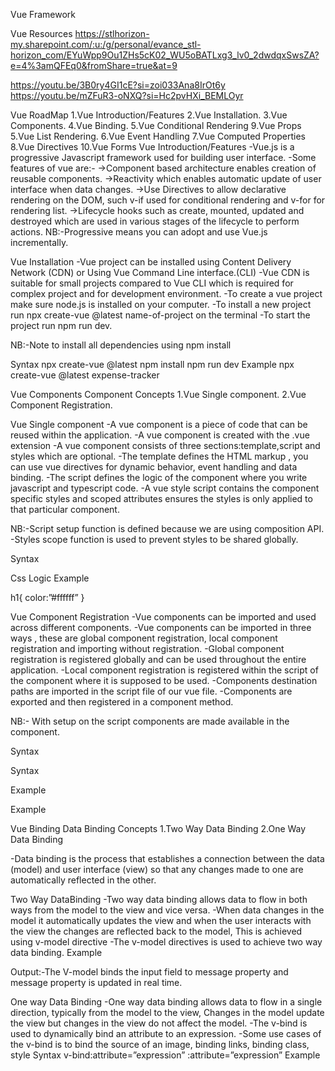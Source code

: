 Vue Framework

Vue Resources
https://stlhorizon-my.sharepoint.com/:u:/g/personal/evance_stl-horizon_com/EYuWpp9Ou1ZHs5cK02_WU5oBATLxg3_lv0_2dwdqxSwsZA?e=4%3amQFEq0&fromShare=true&at=9

https://youtu.be/3B0ry4GI1cE?si=zoi033Ana8IrOt6y
https://youtu.be/mZFuR3-oNXQ?si=Hc2pvHXi_BEMLOyr

Vue RoadMap
1.Vue Introduction/Features
2.Vue Installation.
3.Vue Components.
4.Vue Binding.
5.Vue Conditional Rendering
9.Vue Props
5.Vue List Rendering.
6.Vue Event Handling
7.Vue Computed Properties
8.Vue Directives
10.Vue Forms
Vue Introduction/Features
-Vue.js is a progressive Javascript framework used for building user interface.
-Some features of vue are:-
->Component based architecture enables creation of reusable components.
->Reactivity which enables automatic update of user interface when data changes.
->Use Directives to allow declarative rendering on the DOM, such v-if used for conditional rendering and v-for for rendering list.
->Lifecycle hooks such as create, mounted, updated and destroyed which are used in various stages of the lifecycle to perform actions.
NB:-Progressive means you can adopt and use Vue.js incrementally.

Vue Installation
-Vue project can be installed using Content Delivery Network (CDN) or Using Vue Command Line interface.(CLI)
-Vue CDN is suitable for small projects compared to Vue CLI which is required for complex project and for development environment.
-To create a vue project make sure node.js is installed on your computer.
-To install a new project run npx create-vue @latest name-of-project on the terminal
-To start the project run npm run dev.

NB:-Note to install all dependencies using npm install

Syntax
npx create-vue @latest <Project name>
npm install
npm run dev
Example
npx create-vue @latest expense-tracker



Vue Components
Component Concepts
1.Vue Single component.
2.Vue Component Registration.

 Vue Single component
-A vue component is a  piece of code that can be reused within the application.
-A vue component is created with the .vue extension
-A vue component consists of three sections:template,script and styles which are optional.
-The template defines the HTML markup , you can use vue directives for dynamic behavior, event handling and data binding.
-The script defines the logic of the component where you write javascript and typescript code.
-A vue style script contains the component specific styles and scoped attributes ensures the styles is only applied to that particular component.

NB:-Script setup function is defined because we are using composition API.
      -Styles scope function is used to prevent styles to be shared globally.

Syntax
<template>HTML Markup</template>
<script setup> Javascript Logic </script>
<styles>Css Logic</styles>
Example
<template> <h1>{{vueApp}}</h1> </template>
<script setup>const vueApp = ref(“Hello Vue”)</script>
<styles> h1{ color:”#ffffff” } </styles>

Vue Component Registration
-Vue components can be imported and used across different components.
-Vue components can be imported in three ways , these are global component registration, local component registration and importing without registration.
-Global component registration is registered globally and can be used throughout the entire application.
-Local component registration is registered within the script of the component where it is supposed to be used.
-Components destination paths are imported in the script file of our vue file.
-Components are exported and then registered in a component method.

NB:- With setup on the script components are made available in the component.

Syntax
<template><myImportedComponent /></template>
<script setup>
import MyImportedComponent from ‘./components/MyImportedComponent’;
</script>

Syntax
<template><myImportedComponent /></template>
<script>
import MyImportedComponent from ‘./components/MyImportedComponent’;
export default{
      components:{MyImportedComponent, }
}
</script>

Example
<template><Header /></template>
<script setup>
import Header from ‘./components/Header’;
</script>

Example
<template><Header /></template>
<script>
import Header from ‘./components/Header’;
export default{
      components:{Header, }}
</script>


Vue Binding
Data Binding Concepts
1.Two Way Data Binding
2.One Way Data Binding

-Data binding is the process that establishes a connection between the data (model) and user interface (view) so that any changes made to one are automatically reflected in the other.

Two Way DataBinding
-Two way data binding allows data to flow in both ways from the model to the view and vice versa.
-When data changes in the model it automatically updates the view and when the user interacts with the view the changes are reflected back to the model, This is achieved using v-model directive
-The v-model directives is used to achieve two way data binding.
Example
<template>
<input v-model=”data” value=”data”/>
<span>{{data}}<span/>
</template>
<script>
  const data = ref(“”)
</script>
Output:-The V-model binds the  input field to message property and message property is updated in real time.

One way Data Binding
-One way data binding allows data to flow in a single direction, typically from the model to the view, Changes in the model update the view but changes in the view do not affect the model.
-The v-bind is used to dynamically bind an attribute to an expression.
-Some use cases of the v-bind is to bind the source of an image, binding links, binding class, style
Syntax
 v-bind:attribute=”expression”
 :attribute=”expression”
Example
<script>
    const image= “src/assets/images/photo.jpg”
    const alt = “Photo of a person”
    const link = “www.url.com”
</script>
<template>
      <img :src=”image” :alt=”alt” />
      <a :href=”link”/>
<template/>
Output:-v-bind binds the html attributes and when the expression changes the attribute is updated
Vue Conditional Rendering
-Conditional rendering in vue refers to the ability to conditionally show or hide elements in the user interface based on certain conditions.
-Vue directives such as v-if , v-else , v-else-if and v-show are used to achieve this.
-Vue v-if directive conditionally renders a condition if it's true.
-Vue v-else directive conditionally renders a condition if it's false.
-Vue v-else-if directive is used to check multiple conditions .
-Vue v-show conditionally renders an element but only toggles the visibility of an element without affecting its presence in the DOM.

NB:- v-if, v-else , v-else-if removes elements from the DOM.
       -v-show toggles element on the DOM without affecting its presence in the DOM.

Syntax
<HtmlElement v-if=”true-condition” > <HtmlElement />
<HtmlElement v-else-if=”false-condition” > <HtmlElement />
<HtmlElement v-else > <HtmlElement />

Example
<template>
       <h1 v-if=”showHeader”>Welcome to vue conditional rendering</h1>
       <p v-else=”showParagraph”>This paragraph is conditionally using v-else</p>
      <button @click=”handleHeader”>Toggle Header</button>
      <button @click=”handleParagraph”>Toggle Paragraph</button>
</template>

<script setup>
const showHeader = ref(true)
const showParagraph = ref(true)
const handleHeader =()=> showerHeader.value = !showHeader.value
const handleParagraph =()=>showParagraph.value = !showParagraph.value
</script>





Vue Props
Prop Concepts
1.Vue Properties
2.Vue Props Array Syntax
3.Vue Props Object Syntax
 
Vue Properties
-Props is a special keyword that stands for properties in Vue.js 
-Props is used to pass data from one component to another, primarily from parent to child component.
-Props are passed to a component then received on the other component, using the defineProps function in the setup script function.
-Props can carry various data types including Strings,Arrays,Objects,Booleans and even functions.
-Props data is binded using the v-bind directive to the component that receive props.
-Props data is received in the child component with the defineProps() in the composition API.
-The defineProps provides reactivity for props enabling automatic updates when prop values changes

NB:- Props should be binded when passed to various component levels.

Syntax
<template> 
     <ChildComponent :propName=”parentData”></ChildComponent>
</template>
Example
<template> 
     <ChildComponent :petName=”petName”></ChildComponent>
</template>
<script setup>
      const petName = ref(“Cat”)
 </script>



Vue Props Array Syntax 
-Props received by an array are defined using the defineProps.
-The array carries the name of the props received
-The prop variable could be destructured to extract individual prop values from the array.
Syntax
<script setup>
     const props = defineProps([“propName”, propName2])
     const [propName, propName2] = defineProps([“propName”, propName2])
</script>
Vue Props Object Syntax 
-Props received by an object are defined using the defineProps and their expected data types.
-Prop Data Types can be specified such as String, Array , Object , Boolean and Function.
-Object destructuring can be used to extract individual prop values from the object returned by defineProps.
Syntax
<script setup>
   const props = defineProps({propName:dataType})
   const props = defineProps({propName:{type:String, isRequired:true}})
</script>

<script setup>
   const {propName } = defineProps( {propName:dataType, propName2:dataType} )
   const { propName } = defineProps( { propName:{type:String }})
</script>

Vue List Rendering
-A List is used to display data in an orderly format.
-Vue list rendering involves displaying a collection of data in the form of a list.
-Vue offers several directives in order to render a list in the template for instance the v-for directive is used to iterate through an array or object and render the template for each item.

NB:-Key attribute is used to uniquely identify each item in the list.
       -Key attribute should be included when creating lists of elements.
       -Keys are used to identify items in a list that have changed, updated or deleted.
Syntax
<ul>
     <li v-for=”item in items>{{item}}</li>
     <li v-for=”{item ,i } of items :key=”i”>{{item}}</li>
</ul>
Example
<template>
<ul>
      <li v-for=”item of items :key=”item”>{item}<li>
<ul>
</template>

<script> 
import {ref} from “vue”
export default(){
  setup(){
     const items = ref([1, 2, 3r])
  return{items}
}}
</script>

Vue Event Handling
1.v-on Directive
2.Click Event
3.Submit Event
 v-on Directive
-Event listeners are used to handle users' interaction with the webpage such as clicking a button or hovering over a particular element.
-V-on directive is used for event handling with the name of the event you want to trigger.
-This event could be a click event, change event , submit event ,mouseenter event or mouseleave event. 
NB:-The shorthand for v-on event is @ 
Syntax
v-on:eventName
@eventName 

NB:-The @mouseenter is used to handle mouse enter.
      -The @mouseleave is used to handle mouse leaves.
      -The @change is used to handle input value changes.

Click Event
-The @click is used  to handle click events by listening to DOM events
-The handler function can be an inline handler or method handler
-The inline handler is used to execute simple logic.
-The method handler is used for complex logic.

Syntax
@click = “handlerFunction”

Example
<template>
    <span>{{count}}</span>
    <button @click=”count=count+1”>Add Counter</button>
    <button @click=”handleChangeItem>Change Item</button>
     
</template> 

<script setup>
const count = ref(0)
const item = ref(“Tie”)
const handleChangeItem = ()=> item.value=”socks”
<script/>

Submit Event
-The submit event is used to handle form submission in vue.js applications.
-The prevent event modifier is used to prevent the default behavior of a form submission
-The input value attribute in the input elements is not necessary when using the v-model as the v-model automatically binds the input value.
-A Conditional Statement is used to check whether both inputs are available, if either is missing the form submission won't occur.
-After the reactive object is created the input values are reset by setting them to an empty string as this clears the input fields for a new set of inputs.

NB:-The properties of the object should be accessed with the value 

Syntax
@prevent.submit = “handlerFunction”

Example
<template>
  <form @submit.prevent=”handleSubmit”>
      <input  v-model=”firstName” />
       <input v-model=”secondName” />
  <button type=”submit”>Submit</button>
  <form/>
<span>{firstName} {secondName}</span>
</template> 

<script setup>
if(!firstName || !secondName) return null
const firstName = ref(“”);
const secondName = ref(“”)
const handleSubmit = ()=>{
      const obj =reactive({
                   firstName:firstName.value,
                   secondName:secondName.value}})
firstName.value=””
secondName.value=””
<script/>








Vue Composition API
-Composition API is a new set of api introduced in Vue 3 to provide more flexibility and organization when writing Vue components.
-The composition API has the setup function, this is where you organize the component logic, the function is called before the component is created. 
-Composition API uses the refs and reactive objects, the ref is used  for individual values and reactive for complex objects.
-With the shorthand syntax we use the setup in the script tag and we don't need to declare to export , declare the setup function and also there is no need to return the object.
Syntax
<template><h1>{variable}<h1/></template>
<script>
import {ref} from vue
   export default(){
            setup(){
              const variable = ref(value)
              return{value}
             }
}
</script>

Syntax
<template><h1>{variable}<h1/></template>
<script setup>
import {ref} from vue
       const variable = ref(value)
}
</script>
Vue Reactivity
1.Vue Ref
2.Vue Reactive

-Reactivity is the ability for a framework to automatically track changes in data and update the user interface in response to the changes made.
-Ref and Reactive functions are used in composition API to manage reactivity.
-Ref and Reactivity provide a cleaner way to handle state and automatically update UI based on changes in data.
Vue Ref
-Ref function is used to create a reactive reference to a single value.
-Ref returns an object and the actual value can be accessed through the value property.
-The other property in ref is _v_isRef which is a boolean property that indicates whether the object is a ref. It is useful for the debugging process. 
NB:- Values declared with  are accessed with .value 

Syntax 
ref()
Example
const itemValue = ref(“Sock”)
itemValue.value = “Scurf”
console.log(itemValue.value)
Output:- Scurf
 Vue Reactive
-Reactive function is used to create reactive objects with multiple properties.
-Reactive function makes the entire object reactive rather than a single object.
-Reactive values are accessed directly.

NB:- Values declared with Reactive are accessed directly. 
Syntax 
reactive()

Example
const itemValues = reactive([{id:0,item:”Socks”},{id:1,item:”Jacket”}])
itemValues.at(1).item = “scurf” 
console.log(itemValues)
Output:- [{id:0,item:”Socks”},{id:1,item:”Scurf”}]


Vue Computed Properties
1.Computed Properties.
2.Computed Function.
3.Normal Function.
Computed Properties
-Computed properties are used to perform calculations on data and transform data which makes it easy to reuse the result on the template.
-Computed property automatically tracks its reactive dependencies, which means if any dependencies change computed property re-evaluates ensuring displayed value in the template remains upto-date.
-In Computed property vue automatically identifies reactive properties and if the reactive dependencies change the computed property is marked as dirty and vue re-evaluates it. 
-Computed Operations examples are such as filtering a list which transforms data, performing complex calculations and formatting date.
                                                       Computed Function
-A computed function is used to define computed properties in Vue components.
-A computed function takes in a callback function that returns the computed properties.
-Using Computed function is important to use when you need to perform calculations based on data that changes (reactive data),  automatic dependency tracking and caching for performance.

NB:-Caching is a mechanism used in computing to store and reuse previously computed or retrieved data which improves performance by avoiding overhead recalculation or refetching same data repeatedly.
Syntax
computed(()=>computed properties)

Example
<template>{{totalItem}}</template>
<script setup>
import {computed } from vue
const items = reactive([{item:”Socks”,quantity:3},{item:”Shirts”,quantity:5}])
const totalItem = computed(()=>items.reduce((acc,item)=>acc+item.quantity,0)
</script>
NB:-Computed Function
                                                       Normal Function
-Normal Functions can be used in cases where we are dealing with non-reactive logic or calculations that do not depend on Vue’s reactivity system.
-Normal function lacks the caching mechanism which the computed function has, this means the normal function recalculates its result even if the input values haven’t changed.
-Normal functions don't automatically track their dependencies hence if the function relies on reactive data changes to that data won't trigger automatic updates in the UI.
-Normal functions need manual dependency tracking to achieve reactivity.
Syntax
const functionName = ()=>{non-computed Operation}
Example
<template>{{modifiedValue}}</template>
<script setup>
const originalValue = ref(10)
const modifiedValue = ref(0)
const modifyValue = ()=>modifiedValue.value=originalValue*2;
</script>
NB:-Normal Function



Vue Forms

Syntax
<template>
  <form @submit.prevent=”handleSubmit”>
     <label>FirstName<input type=”text” v-model=”firstName”/></label>        
     <label>Age<input type=”number v-model=”secondName”/></label>        
</form>
</template>

<script setup>

const firstName = refs(“”)
const secondName = refs(“”)

        const handleSubmit = ()=>{

}
<script>



Vue APIs
1.Vue Composition API
2.Vue Option API

Vue Composition API 
-Vue composition api is a way of writing vue components using functions instead of option object.
Syntax 
<script setup>  </script>
<script>
  setup(){ }
  return{Data to be exposed to the Template}
</script>

Vue Optional API 

Syntax
<script>
   export default{
         data(){}
         methods:{}
         created(){} 

}
</script>



Vue Directives
Directives Concepts 
v-for
v-if
v-show
v-model

-Vue directives are special html element attributes that tell ue what to do with the DOM.
-Vue directives usually have a prefix of v-symbol and can be used to bind data and event listeners, control rendering of elements


Vue Emit
Parent
<template>
    <Child @handleEvent={handleEvent} />
</template>
<script setup>
       const handleEvent = (data)=>{
          console.log(data) }
</script>

Child
<template>

</template>
<script setup>
        const emit = defineEmit(handleEvent)
        emit(“handleEvent”, data)
</script>


